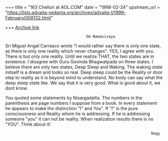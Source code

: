 +++
title = "163 Chelluri at AOL.COM"
date = "1998-02-24"
upstream_url = "https://lists.advaita-vedanta.org/archives/advaita-l/1998-February/008132.html"

+++
[Archive link](https://lists.advaita-vedanta.org/archives/advaita-l/1998-February/008132.html)

                                        Om Namasivaya

Sri Miguel Angel Carrasco wrote "I would rather say there is only one state,
as there is only one reality which never changes".
YES, I agree with you. There is but only one reality.
Until we realize THAT, the two states are in existence.   I disagree with Guru
Govinda Bhagwatpada on three states.  I believe there are only two states,
Deep Sleep and Waking.   The waking state initself is a dream and looks so
real.   Deep sleep could be the Reality or door step to reality as it is
beyond mind to understand.  No body can say what the deep sleep state like.
We say that it is very good.  What is good about it, we dont know.

You quoted some statements by Nisargadatta.  The numbers in the parenthesis
are page numbers I suppose from a book.   In every statement he appears to
make the distinction "I" and You".  If "I" is the pure consciousness and
Reality whom he is addressing.  If he is addressing someone "you" it can not
be reality.  When realization results there is no "YOU".   Think about it!

                                                                     Nagy

